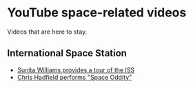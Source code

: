 # YouTube space-related videos

Videos that are here to stay.

## International Space Station

* [Sunita Williams provides a tour of the ISS](https://www.youtube.com/watch?v=doN4t5NKW-k)
* [Chris Hadfield performs "Space Oddity"](https://www.youtube.com/watch?v=KaOC9danxNo)
